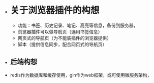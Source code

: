 - # 关于浏览器插件的构想
	- 功能：书签、历史记录、笔记、高亮等信息，备份到服务器，
	- 浏览器插件可以做导航页（选用书签信息）
	- 网页式的导航页（为不能装插件的浏览器提供）
	- 脚本（提供信息同步，配合网页式的导航页）
- ## 后端构想
- redis作为数据库和缓存使用，gin作为web框架，或可使用微服务架构，
